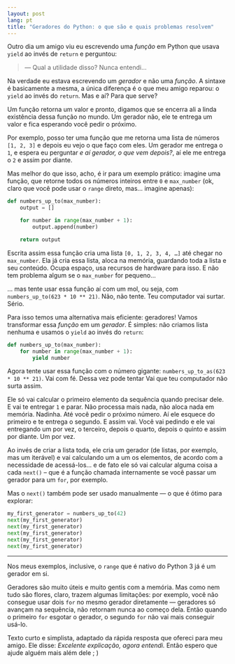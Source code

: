 ```yaml
---
layout: post
lang: pt
title: "Geradores do Python: o que são e quais problemas resolvem"
---
```


Outro dia um amigo viu eu escrevendo uma _função_ em Python que usava `yield` ao invés de `return` e perguntou:

> — Qual a utilidade disso? Nunca entendi…

Na verdade eu estava escrevendo um _gerador_ e não uma _função_. A sintaxe é basicamente a mesma, a única diferença é o que meu amigo reparou: o `yield` ao invés do `return`. Mas e aí? Para que serve?

Um função retorna um valor e pronto, digamos que se encerra ali a linda existência dessa função no mundo. Um gerador não, ele te entrega um valor e fica esperando você pedir o próximo.

Por exemplo, posso ter uma função que me retorna uma lista de números `[1, 2, 3]` e depois eu vejo o que faço com eles. Um gerador me entrega o `1`, e espera eu perguntar _e aí gerador, o que vem depois?_, aí ele me entrega o `2` e assim por diante.

Mas melhor do que isso, acho, é ir para um exemplo prático: imagine uma função, que retorne todos os números inteiros entre `0` e `max_number` (ok, claro que você pode usar o `range` direto, mas… imagine apenas):

```python
def numbers_up_to(max_number):
    output = []

    for number in range(max_number + 1):
        output.append(number)

    return output
```

Escrita assim essa função cria uma lista `[0, 1, 2, 3, 4, …]` até chegar no `max_number`. Ela já cria essa lista, aloca na memória, guardando toda a lista e seu conteúdo. Ocupa espaço, usa recursos de hardware para isso. E não tem problema algum se o `max_number` for pequeno…

… mas tente usar essa função aí com um mol, ou seja, com `numbers_up_to(623 * 10 ** 21)`. Não, não tente. Teu computador vai surtar. Sério.

Para isso temos uma alternativa mais eficiente: geradores! Vamos transformar essa _função_ em um _gerador_. É simples: não criamos lista nenhuma e usamos o `yield` ao invés do `return`:

```python
def numbers_up_to(max_number):
    for number in range(max_number + 1):
        yield number
```

Agora tente usar essa função com o número gigante: `numbers_up_to_as(623 * 10 ** 21)`. Vai com fé. Dessa vez pode tentar Vai que teu computador não surta assim.

Ele só vai calcular o primeiro elemento da sequência quando precisar dele. E vai te entregar `1` e parar. Não processa mais nada, não aloca nada em memória. Nadinha. Até você pedir o próximo número. Aí ele esquece do primeiro e te entrega o segundo. E assim vai. Você vai pedindo e ele vai entregando um por vez, o terceiro, depois o quarto, depois o quinto e assim por diante. Um por vez.

Ao invés de criar a lista toda, ele cria um gerador (de listas, por exemplo, mas um iterável) e vai calculando um a um os elementos, de acordo com a necessidade de acessá-los… e de fato ele só vai calcular alguma coisa a cada `next()` – que é a função chamada internamente se você passar um gerador para um `for`, por exemplo.

Mas o `next()` também pode ser usado manualmente — o que é ótimo para explorar:

```python
my_first_generator = numbers_up_to(42)
next(my_first_generator)
next(my_first_generator)
next(my_first_generator)
next(my_first_generator)
next(my_first_generator)
```

---

Nos meus exemplos, inclusive, o `range` que é nativo do Python 3 já é um gerador em si.

Geradores são muito úteis e muito gentis com a memória. Mas como nem tudo são flores, claro, trazem algumas limitações: por exemplo, você não consegue usar dois `for` no mesmo gerador diretamente — geradores só avançam na sequência, não retornam nunca ao começo dela. Então quando o primeiro `for` esgotar o gerador, o segundo `for` não vai mais conseguir usá-lo.

Texto curto e simplista, adaptado da rápida resposta que ofereci para meu amigo. Ele disse: _Excelente explicação, agora entendi._ Então espero que ajude alguém mais além dele ; )
